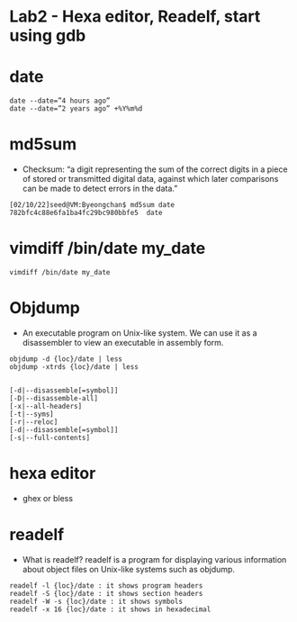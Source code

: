 # Lab2 - Hexa editor, Readelf, start using gdb

# date
```
date --date=”4 hours ago”
date --date=”2 years ago” +%Y%m%d
```

# md5sum 
* Checksum: “a digit representing the sum of the correct digits in a piece of stored or transmitted digital data, against which later comparisons can be made to detect errors in the data.”
```
[02/10/22]seed@VM:Byeongchan$ md5sum date
782bfc4c88e6fa1ba4fc29bc980bbfe5  date
```

# vimdiff /bin/date my_date
```
vimdiff /bin/date my_date
```

# Objdump
* An executable program on Unix-like system. We can use it as a disassembler to view an executable in assembly form.

```
objdump -d {loc}/date | less
objdump -xtrds {loc}/date | less


[-d|--disassemble[=symbol]]
[-D|--disassemble-all]
[-x|--all-headers]
[-t|--syms]
[-r|--reloc]
[-d|--disassemble[=symbol]]
[-s|--full-contents]
```


# hexa editor
* ghex or bless

# readelf
* What is readelf? readelf is a program for displaying various information about object files on Unix-like systems such as objdump. 

```
readelf -l {loc}/date : it shows program headers
readelf -S {loc}/date : it shows section headers
readelf -W -s {loc}/date : it shows symbols
readelf -x 16 {loc}/date : it shows in hexadecimal
```
